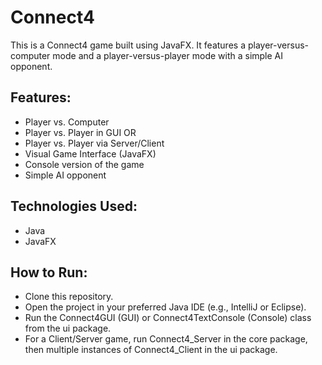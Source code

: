 # Connect4

This is a Connect4 game built using JavaFX. It features a player-versus-computer mode and a player-versus-player mode with a simple AI opponent.

## Features:
- Player vs. Computer
- Player vs. Player in GUI OR
- Player vs. Player via Server/Client
- Visual Game Interface (JavaFX)
- Console version of the game
- Simple AI opponent

## Technologies Used:
- Java
- JavaFX

## How to Run:
- Clone this repository.
- Open the project in your preferred Java IDE (e.g., IntelliJ or Eclipse).
- Run the Connect4GUI (GUI) or Connect4TextConsole (Console) class from the ui package.
- For a Client/Server game, run Connect4_Server in the core package, then multiple instances of Connect4_Client in the ui package.
